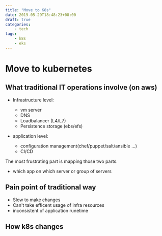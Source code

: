 ```yaml
---
title: "Move to K8s"
date: 2019-05-29T18:48:23+08:00
draft: true
categories:
    - tech
tags:
    - k8s
    - eks
---
```


# Move to kubernetes

## What traditional IT operations involve (on aws)

- Infrastructure level:
    - vm server
    - DNS
    - Loadbalancer (L4/L7)
    - Persistence storage (ebs/efs)

- application level:
    - configuration management(chef/puppet/salt/ansible ...)
    - CI/CD

The most frustrating part is mapping those two parts.

- which app on which server or group of servers 


## Pain point of traditional way

- Slow to make changes
- Can't take efficent usage of infra resources
- inconsistent of application runetime 

## How k8s changes
